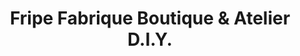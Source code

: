 ---
title: "Fripe Fabrique Boutique & Atelier D.I.Y."
url: /montreal/fripe-fabrique-boutique-und-atelier-d-i-y/
shop: Kleidung
---